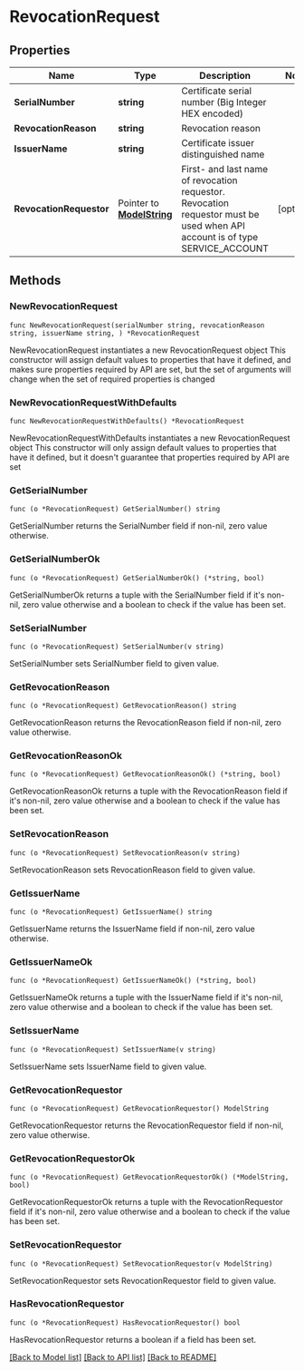 # RevocationRequest

## Properties

Name | Type | Description | Notes
------------ | ------------- | ------------- | -------------
**SerialNumber** | **string** | Certificate serial number (Big Integer HEX encoded) | 
**RevocationReason** | **string** | Revocation reason | 
**IssuerName** | **string** | Certificate issuer distinguished name | 
**RevocationRequestor** | Pointer to [**ModelString**](string,.md) | First- and last name of revocation requestor. Revocation requestor must be used when API account is of type SERVICE_ACCOUNT | [optional] 

## Methods

### NewRevocationRequest

`func NewRevocationRequest(serialNumber string, revocationReason string, issuerName string, ) *RevocationRequest`

NewRevocationRequest instantiates a new RevocationRequest object
This constructor will assign default values to properties that have it defined,
and makes sure properties required by API are set, but the set of arguments
will change when the set of required properties is changed

### NewRevocationRequestWithDefaults

`func NewRevocationRequestWithDefaults() *RevocationRequest`

NewRevocationRequestWithDefaults instantiates a new RevocationRequest object
This constructor will only assign default values to properties that have it defined,
but it doesn't guarantee that properties required by API are set

### GetSerialNumber

`func (o *RevocationRequest) GetSerialNumber() string`

GetSerialNumber returns the SerialNumber field if non-nil, zero value otherwise.

### GetSerialNumberOk

`func (o *RevocationRequest) GetSerialNumberOk() (*string, bool)`

GetSerialNumberOk returns a tuple with the SerialNumber field if it's non-nil, zero value otherwise
and a boolean to check if the value has been set.

### SetSerialNumber

`func (o *RevocationRequest) SetSerialNumber(v string)`

SetSerialNumber sets SerialNumber field to given value.


### GetRevocationReason

`func (o *RevocationRequest) GetRevocationReason() string`

GetRevocationReason returns the RevocationReason field if non-nil, zero value otherwise.

### GetRevocationReasonOk

`func (o *RevocationRequest) GetRevocationReasonOk() (*string, bool)`

GetRevocationReasonOk returns a tuple with the RevocationReason field if it's non-nil, zero value otherwise
and a boolean to check if the value has been set.

### SetRevocationReason

`func (o *RevocationRequest) SetRevocationReason(v string)`

SetRevocationReason sets RevocationReason field to given value.


### GetIssuerName

`func (o *RevocationRequest) GetIssuerName() string`

GetIssuerName returns the IssuerName field if non-nil, zero value otherwise.

### GetIssuerNameOk

`func (o *RevocationRequest) GetIssuerNameOk() (*string, bool)`

GetIssuerNameOk returns a tuple with the IssuerName field if it's non-nil, zero value otherwise
and a boolean to check if the value has been set.

### SetIssuerName

`func (o *RevocationRequest) SetIssuerName(v string)`

SetIssuerName sets IssuerName field to given value.


### GetRevocationRequestor

`func (o *RevocationRequest) GetRevocationRequestor() ModelString`

GetRevocationRequestor returns the RevocationRequestor field if non-nil, zero value otherwise.

### GetRevocationRequestorOk

`func (o *RevocationRequest) GetRevocationRequestorOk() (*ModelString, bool)`

GetRevocationRequestorOk returns a tuple with the RevocationRequestor field if it's non-nil, zero value otherwise
and a boolean to check if the value has been set.

### SetRevocationRequestor

`func (o *RevocationRequest) SetRevocationRequestor(v ModelString)`

SetRevocationRequestor sets RevocationRequestor field to given value.

### HasRevocationRequestor

`func (o *RevocationRequest) HasRevocationRequestor() bool`

HasRevocationRequestor returns a boolean if a field has been set.


[[Back to Model list]](../README.md#documentation-for-models) [[Back to API list]](../README.md#documentation-for-api-endpoints) [[Back to README]](../README.md)



